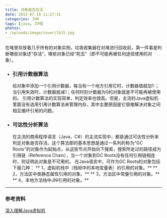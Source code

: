 ```yaml
---
title: 对象是否存活
date: 2015-07-10 11:27:31
categories: JVM
tags: [java, JVM]
photos: 
- /uploads/image/cover/lb15.jpg
---
```


在堆里存放着几乎所有的对象实例，垃圾收集器在对堆进行回收前，第一件事是判断哪些对象还“存活”，哪些对象已经“死去”（即不可能再被任何途径使用的对象）。

* ### 引用计数器算法
  给对象中添加一个引用计数器，每当有一个地方引用它时，计数器值就加1:；当引用失效时，计数器就减1；任何时刻计数器为0的对象就是不可能再被使用的。
引用计数算法的实现简单，判定效率也很高。但是，主流的Java虚拟机里面没有选用引用计数算法来管理内存，其中主要原因是它很难解决对象之间相互循环引用的问题。

* ### 可达性分析算法
  在主流的商用程序语言（Java，C#）的主流实现中，都是通过可达性分析来判定对象是否存活。这个算法那的基本思想是通过一系列的称为“GC Roots”的对象作为起始点，从这些节点开始向下搜索，搜索所走过的路径成为引用链（Reference Chain），当一个对象到GC Roots没有任何引用链相连时，则证明此对象是不可用的。
在Java语言中，可作为GC Roots的对象包括下面几种：
** 1，虚拟机栈中（栈帧中的本地变量表）的引用的对象。**
** 2，方法区中类静态属性引用的对象。**
** 3，方法区中常量引用的对象。**
** 4，本地方法栈中JNI引用的对象。**

----
### 参考资料
[深入理解Java虚拟机](https://book.douban.com/subject/24722612/)